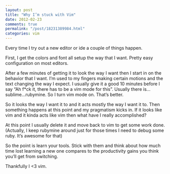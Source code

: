 ```yaml
---
layout: post
title: "Why I’m stuck with Vim"
date: 2012-02-23
comments: true
permalink: "/post/18231389984.html"
categories: vim
---
```


Every time I try out a new editor or ide a couple of things happen.

First, I get the colors and font all setup the way that I want. Pretty easy configuration on most editors.

After a few minutes of getting it to look the way I want then I start in on the behavior that I want. I’m used to my fingers making certain motions and the text changing the way I expect. I usually give it a good 10 minutes before I say “Ah f*ck it, there has to be a vim mode for this”. Usually there is…sublime…rubymine. So I turn vim mode on. That’s better.

So it looks the way I want it to and it acts mostly the way I want it to. Then something happens at this point and my pragmatism kicks in. If it looks like vim and it kinda acts like vim then what have I really accomplished?

At this point I usually delete it and move back to vim to get some work done. (Actually, I keep rubymine around just for those times I need to debug some ruby. It’s awesome for that)

So the point is learn your tools. Stick with them and think about how much time lost learning a new one compares to the productivity gains you think you’ll get from switching.

Thankfully I <3 vim.

